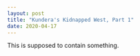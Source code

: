 ```yaml
---
layout: post
title: "Kundera's Kidnapped West, Part 1"
date: 2020-04-17
---
```


This is supposed to contain something.
